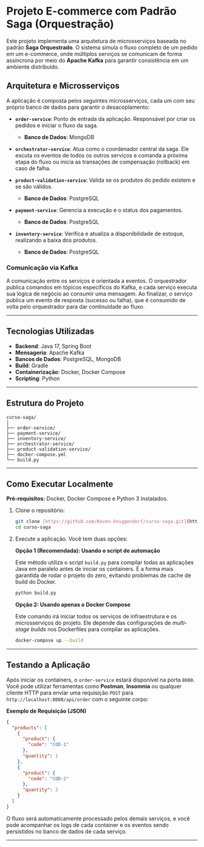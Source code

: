 # Projeto E-commerce com Padrão Saga (Orquestração)

Este projeto implementa uma arquitetura de microsserviços baseada no padrão **Saga Orquestrado**. O sistema simula o fluxo completo de um pedido em um e-commerce, onde múltiplos serviços se comunicam de forma assíncrona por meio do **Apache Kafka** para garantir consistência em um ambiente distribuído.

## Arquitetura e Microsserviços

A aplicação é composta pelos seguintes microsserviços, cada um com seu próprio banco de dados para garantir o desacoplamento:

-   **`order-service`**: Ponto de entrada da aplicação. Responsável por criar os pedidos e iniciar o fluxo da saga.
    -   **Banco de Dados**: MongoDB

-   **`orchestrator-service`**: Atua como o coordenador central da saga. Ele escuta os eventos de todos os outros serviços e comanda a próxima etapa do fluxo ou inicia as transações de compensação (rollback) em caso de falha.

-   **`product-validation-service`**: Valida se os produtos do pedido existem e se são válidos.
    -   **Banco de Dados**: PostgreSQL

-   **`payment-service`**: Gerencia a execução e o status dos pagamentos.
    -   **Banco de Dados**: PostgreSQL

-   **`inventory-service`**: Verifica e atualiza a disponibilidade de estoque, realizando a baixa dos produtos.
    -   **Banco de Dados**: PostgreSQL

### Comunicação via Kafka

A comunicação entre os serviços é orientada a eventos. O orquestrador publica comandos em tópicos específicos do Kafka, e cada serviço executa sua lógica de negócio ao consumir uma mensagem. Ao finalizar, o serviço publica um evento de resposta (sucesso ou falha), que é consumido de volta pelo orquestrador para dar continuidade ao fluxo.

---

## Tecnologias Utilizadas

-   **Backend**: Java 17, Spring Boot
-   **Mensageria**: Apache Kafka
-   **Bancos de Dados**: PostgreSQL, MongoDB
-   **Build**: Gradle
-   **Containerização**: Docker, Docker Compose
-   **Scripting**: Python

---

## Estrutura do Projeto

```
curso-saga/
│
├── order-service/
├── payment-service/
├── inventory-service/
├── orchestrator-service/
├── product-validation-service/
├── docker-compose.yml
└── build.py
```

---

## Como Executar Localmente

**Pré-requisitos:** Docker, Docker Compose e Python 3 instalados.

1.  Clone o repositório:
    ```bash
    git clone [https://github.com/Keven-kniggendorf/curso-saga.git](https://github.com/Keven-kniggendorf/curso-saga.git)
    cd curso-saga
    ```

2.  Execute a aplicação. Você tem duas opções:

    **Opção 1 (Recomendada): Usando o script de automação**

    Este método utiliza o script `build.py` para compilar todas as aplicações Java em paralelo antes de iniciar os containers. É a forma mais garantida de rodar o projeto do zero, evitando problemas de cache de build do Docker.

    ```bash
    python build.py
    ```

    **Opção 2: Usando apenas o Docker Compose**

    Este comando irá iniciar todos os serviços de infraestrutura e os microsserviços do projeto. Ele depende das configurações de *multi-stage builds* nos Dockerfiles para compilar as aplicações.

    ```bash
    docker-compose up --build
    ```

---

## Testando a Aplicação

Após iniciar os containers, o `order-service` estará disponível na porta `8080`. Você pode utilizar ferramentas como **Postman**, **Insomnia** ou qualquer cliente HTTP para enviar uma requisição `POST` para `http://localhost:8080/api/order` com o seguinte corpo:

**Exemplo de Requisição (JSON)**
```json
{
  "products": [
    {
      "product": {
        "code": "COD-1"
      },
      "quantity": 1
    },
    {
      "product": {
        "code": "COD-2"
      },
      "quantity": 2
    }
  ]
}
```
O fluxo será automaticamente processado pelos demais serviços, e você pode acompanhar os logs de cada container e os eventos sendo persistidos no banco de dados de cada serviço.

---
